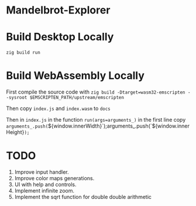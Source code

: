# Mandelbrot-Explorer

# Build Desktop Locally
`zig build run`

# Build WebAssembly Locally
First compile the source code with
`zig build -Dtarget=wasm32-emscripten --sysroot $EMSCRIPTEN_PATH/upstream/emscripten`

Then copy `index.js` and `index.wasm` to `docs`

Then in `index.js` in the function `run(args=arguments_)` in the first line copy `arguments_.push(`${window.innerWidth}`);arguments_.push(`${window.innerHeight}`);`


# TODO
1. Improve input handler.
2. Improve color maps generations.
3. UI with help and controls.
4. Implement infinite zoom.
5. Implement the sqrt function for double double arithmetic

